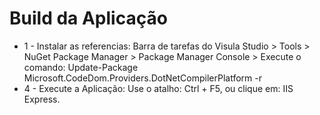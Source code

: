 
# Build da Aplicação
- 1 - Instalar as referencias:
  Barra de tarefas do Visula Studio > Tools > NuGet Package Manager > Package Manager Console > Execute o comando: Update-Package Microsoft.CodeDom.Providers.DotNetCompilerPlatform -r
- 4 - Execute a Aplicação:
  Use o atalho: Ctrl + F5, ou clique em: IIS Express.
 
  
  
  
